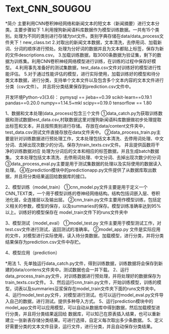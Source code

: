 # Text_CNN_SOUGOU

*简介
主要利用CNN卷积神经网络和新闻文本的短文本（新闻摘要）进行文本分类。主要步骤如下
1.利用搜狗新闻语料库数据作为模型训练数据。一共有15个类别。处理为不同的类别进行存储为txt文件。类别字典存储在data/data_process文件夹下！new_class.txt
2.对取出的新闻文本数据，文本清洗，去停用词、加载新词、分词的顺序进行预处。处理为分好词的数据并且为文本都贴上标签，保存为新的文件descriptions.csv。
3.加载训练数据，取3000条数据为验证集，剩下的数据为训练集。利用CNN卷积神经网络模型进行训练，在训练的过程中保存好模型。
4.利用事先准备好的测试集数据，test_data.csv文件对训练好的模型进行性能评估。
5.对于通过性能评估的模型，进行实际使用，加载训练好的模型和待分类文本数据，进行分类，支持单个文本文件以及包含多个文本内容的文本文件进行分类（csv文件）。
并且将分类结果保存到prediction.csv文件中。

开发环境Python-v3(3.6)：
pymysql ==
jieba==0.39
scikit-learn==0.19.1
pandas==0.20.0
numpy==1.14.5+mkl
scipy==0.19.0
tensorflow == 1.80


1、数据和文本处理(data_process)包含三个文件
①data_catch.py为获取训练数据和测试数据test_data.csv,村联数据这里对搜狗新闻语料库数据做初步处理提取出标签和文本，并且按照类别进行存储。
存放在data/content文件夹中，test_data.csv测试文件直接存放在data文件夹中。
②data_process_train.py主要是针对训练数据进行预处理工作，文本处理包括文本清洗、去停用词处理、中文分词、去掉出现次数少的分词。保存为train_texts.csv文件。
并且提供函数将干净的训练数据对应 处理为分词后的文本和相应的标签数据，并且生成batch数据集。
文本处理包括文本清洗、去停用词处理、中文分词、去掉出现次数少的分词
③data_process_eval.py主要是用于测试集数据的处理以及实际使用的数据读入处理。
④在prediction模块中的predictionapp.py文件提供了从数据库取出数据，并且将分类结果返回给数据库的接口。

2、模型训练（model_train）
①cnn_model.py文件主要是用于定义一个CNN_TEXT类，一个用于模型训练的卷神经网络结构。结构包括词嵌入层、卷积池化层，全连接层以及输出层。
②cnn_train.py文件主要用作模型训练，包括定义相关的参数，模型的保存，以及summaries的保存。模型训练准确率达到95%以上。训练好的模型保存在
model_train文件下的runs文件夹中

3、模型测试（model_eval）
①model_test.py 文件主要用于模型测试工作，对test.csv文件进行测试，返回测试的准确率。
②model_app.py 文件是实际应用的文件，对模型进行实际使用，读入待分类数据，加载模型，进行分类，并将分类结果保存为prediction.csv文件中存贮。

4、模型应用（prediction）

*用法
1、先单独运行data_catch.py文件，得到训练数据，训练数据将会保存到新建的data/contens文件夹中。测试数据也会一并下载。
2、运行data_process_train.py文件，对训练数据进行预处理，并将处理好的数据保存为train_texts.csv文件。
3、然后运行cnn_train.py文件，开始训练模型，训练的模型，词表以及summaries豆浆保存在model_train文件夹下面的runs文件夹中。
4、运行model_test.py文件，对模型进行测试。也可以运行model_eval.py文件导入自己的数据，进行测试。提供多种导入方式。
5、运行prediction模块中的model_app文件可以应用模型，可以自动从数据库中得到数据，然后加载模型进行分类，并且将分类结果返回给
数据库，可以知己在原表插入结果，也可以重新建立一张新表存储分类结果。可进行选择，自定义每次取出多少条数据。
5、定义好需要分类的文本文件目录，运行文件，进行分类，并且自动保存分类结果。

